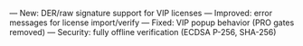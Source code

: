 — New: DER/raw signature support for VIP licenses
— Improved: error messages for license import/verify
— Fixed: VIP popup behavior (PRO gates removed)
— Security: fully offline verification (ECDSA P-256, SHA-256)






































